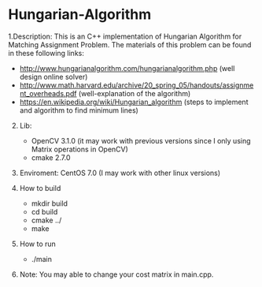 # Hungarian-Algorithm

1.Description: This is an C++ implementation of Hungarian Algorithm for Matching Assignment Problem. The materials of this problem can be found in these following links: 
   - http://www.hungarianalgorithm.com/hungarianalgorithm.php (well design online solver) 
   - http://www.math.harvard.edu/archive/20_spring_05/handouts/assignment_overheads.pdf (well-explanation of the algorithm)
   - https://en.wikipedia.org/wiki/Hungarian_algorithm (steps to implement and algorithm to find minimum lines) 

2. Lib: 
   - OpenCV 3.1.0 (it may work with previous versions since I only using Matrix operations in OpenCV)
   - cmake 2.7.0
3. Enviroment: CentOS 7.0 (I may work with other linux versions)

4. How to build 
   - mkdir build 
   - cd build 
   - cmake ../
   - make 
5. How to run 
   - ./main 
6. Note: 
   You may able to change your cost matrix in main.cpp. 
  



